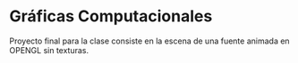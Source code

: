 # Gráficas Computacionales
Proyecto final para la clase consiste en la escena de una fuente animada en OPENGL sin texturas.
